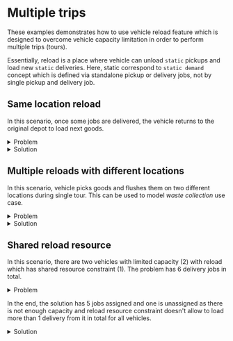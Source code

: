 # Multiple trips

These examples demonstrates how to use vehicle reload feature which is designed to overcome vehicle capacity limitation
in order to perform multiple trips (tours).

Essentially, reload is a place where vehicle can unload `static` pickups and load new `static` deliveries. Here, static
correspond to `static demand` concept which is defined via standalone pickup or delivery jobs, not by single pickup and
delivery job.

## Same location reload

In this scenario, once some jobs are delivered, the vehicle returns to the original depot to load next goods.

<details>
    <summary>Problem</summary><p>

```json
{{#include ../../../../../examples/data/pragmatic/basics/reload.basic.problem.json}}
```

</p></details>

<details>
    <summary>Solution</summary><p>

```json
{{#include ../../../../../examples/data/pragmatic/basics/reload.basic.solution.json}}
```

</p></details>


## Multiple reloads with different locations

In this scenario, vehicle picks goods and flushes them on two different locations during single tour. This can be used
to model _waste collection_ use case.

<details>
    <summary>Problem</summary><p>

```json
{{#include ../../../../../examples/data/pragmatic/basics/reload.multi.problem.json}}
```

</p></details>

<details>
    <summary>Solution</summary><p>

```json
{{#include ../../../../../examples/data/pragmatic/basics/reload.multi.solution.json}}
```

</p></details>

<div id="geojson" hidden>
{{#include ../../../../../examples/data/pragmatic/basics/reload.multi.solution.geojson}}
</div>

<div id="map"></div>


## Shared reload resource

In this scenario, there are two vehicles with limited capacity (2) with reload which has shared resource constraint (1).
The problem has 6 delivery jobs in total.

<details>
    <summary>Problem</summary><p>

```json
{{#include ../../../../../examples/data/pragmatic/basics/reload.resource.problem.json}}
```

</p></details>

In the end, the solution has 5 jobs assigned and one is unassigned as there is not enough capacity and reload resource
constraint doesn't allow to load more than 1 delivery from it in total for all vehicles.

<details>
    <summary>Solution</summary><p>

```json
{{#include ../../../../../examples/data/pragmatic/basics/reload.resource.solution.json}}
```

</p></details>

